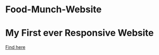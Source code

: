 # Food-Munch-Website
<h1>My First ever Responsive Website</h1>
<a href="https://foodmunchoe.ccbp.tech">Find here</a>

